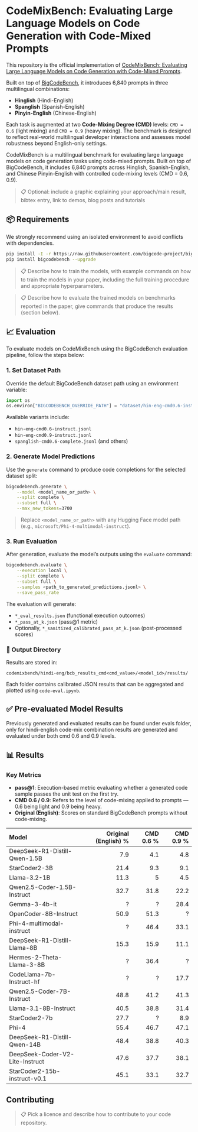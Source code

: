 # CodeMixBench: Evaluating Large Language Models on Code Generation with Code-Mixed Prompts

This repository is the official implementation of [CodeMixBench: Evaluating Large Language Models
on Code Generation with Code-Mixed Prompts]().

Built on top of [BigCodeBench](https://huggingface.co/datasets/bigcode/bigcodebench), it introduces 6,840 prompts in three multilingual combinations:
- **Hinglish** (Hindi-English)
- **Spanglish** (Spanish-English)
- **Pinyin-English** (Chinese-English)

Each task is augmented at two **Code-Mixing Degree (CMD)** levels: `CMD = 0.6` (light mixing) and `CMD = 0.9` (heavy mixing). The benchmark is designed to reflect real-world multilingual developer interactions and assesses model robustness beyond English-only settings.

CodeMixBench is a multilingual benchmark for evaluating large language models on code generation tasks using code-mixed prompts. Built on top of BigCodeBench, it includes 6,840 prompts across Hinglish, Spanish-English, and Chinese Pinyin-English with controlled code-mixing levels (CMD = 0.6, 0.9).
>📋  Optional: include a graphic explaining your approach/main result, bibtex entry, link to demos, blog posts and tutorials

## 📦 Requirements

We strongly recommend using an isolated environment to avoid conflicts with dependencies.

```bash
pip install -I -r https://raw.githubusercontent.com/bigcode-project/bigcodebench/main/Requirements/requirements-eval.txt
pip install bigcodebench --upgrade
```

>📋  Describe how to train the models, with example commands on how to train the models in your paper, including the full training procedure and appropriate hyperparameters.



>📋  Describe how to evaluate the trained models on benchmarks reported in the paper, give commands that produce the results (section below).


## 📈 Evaluation

To evaluate models on CodeMixBench using the BigCodeBench evaluation pipeline, follow the steps below:

### 1. Set Dataset Path

Override the default BigCodeBench dataset path using an environment variable:

```python
import os
os.environ["BIGCODEBENCH_OVERRIDE_PATH"] = "dataset/hin-eng-cmd0.6-instruct.jsonl"  # example
```

Available variants include:
- `hin-eng-cmd0.6-instruct.jsonl`
- `hin-eng-cmd0.9-instruct.jsonl`
- `spanglish-cmd0.6-complete.jsonl` (and others)

### 2. Generate Model Predictions

Use the `generate` command to produce code completions for the selected dataset split:

```bash
bigcodebench.generate \
    --model <model_name_or_path> \
    --split complete \
    --subset full \
    --max_new_tokens=3700
```

> Replace `<model_name_or_path>` with any Hugging Face model path (e.g., `microsoft/Phi-4-multimodal-instruct`).

### 3. Run Evaluation

After generation, evaluate the model’s outputs using the `evaluate` command:

```bash
bigcodebench.evaluate \
    --execution local \
    --split complete \
    --subset full \
    --samples <path_to_generated_predictions.jsonl> \
    --save_pass_rate
```

The evaluation will generate:
- `*_eval_results.json` (functional execution outcomes)
- `*_pass_at_k.json` (pass@1 metric)
- Optionally, `*_sanitized_calibrated_pass_at_k.json` (post-processed scores)

### 📁 Output Directory

Results are stored in:
```
codemixbench/hindi-eng/bcb_results_cmd<cmd_value>/<model_id>/results/
```

Each folder contains calibrated JSON results that can be aggregated and plotted using `code-eval.ipynb`.


## ✅ Pre-evaluated Model Results

Previously generated and evaluated results can be found under evals folder, only for hindi-english code-mix combination results are generated and evaluated under both cmd 0.6 and 0.9 levels.


## 📊 Results

### Key Metrics
- **pass@1**: Execution-based metric evaluating whether a generated code sample passes the unit test on the first try.
- **CMD 0.6 / 0.9**: Refers to the level of code-mixing applied to prompts — 0.6 being light and 0.9 being heavy.
- **Original (English)**: Scores on standard BigCodeBench prompts without code-mixing.


| Model                             |   Original (English) %|   CMD 0.6 % |CMD 0.9 %|
|:------------------                |---------------------:|----------:|----------:|
| DeepSeek-R1-Distill-Qwen-1.5B     |                 7.9 |        4.1 |       4.8 |
| StarCoder2-3B                     |                 21.4 |        9.3|       9.1 |
| Llama-3.2-1B                      |                 11.3 |         5 |       4.5 |
| Qwen2.5-Coder-1.5B-Instruct       |                 32.7 |      31.8 |      22.2 |
| Gemma-3-4b-it                     |                    ? |         ? |      28.4 |
| OpenCoder-8B-Instruct             |                 50.9 |      51.3 |         ? |
| Phi-4-multimodal-instruct         |                    ? |      46.4 |      33.1 |
| DeepSeek-R1-Distill-Llama-8B      |                 15.3 |      15.9 |      11.1 |
| Hermes-2-Theta-Llama-3-8B         |                    ? |      36.4 |         ? |
| CodeLlama-7b-Instruct-hf          |                    ? |         ? |      17.7 |
| Qwen2.5-Coder-7B-Instruct         |                 48.8 |      41.2 |      41.3 |
| Llama-3.1-8B-Instruct             |                 40.5 |      38.8 |      31.4 |
|StarCoder2-7b| 27.7| ?| 8.9|
|Phi-4| 55.4| 46.7| 47.1|
|DeepSeek-R1-Distill-Qwen-14B| 48.4| 38.8| 40.3|
|DeepSeek-Coder-V2-Lite-Instruct| 47.6| 37.7| 38.1|
|StarCoder2-15b-instruct-v0.1| 45.1| 33.1| 32.7|

## Contributing

>📋  Pick a licence and describe how to contribute to your code repository. 
